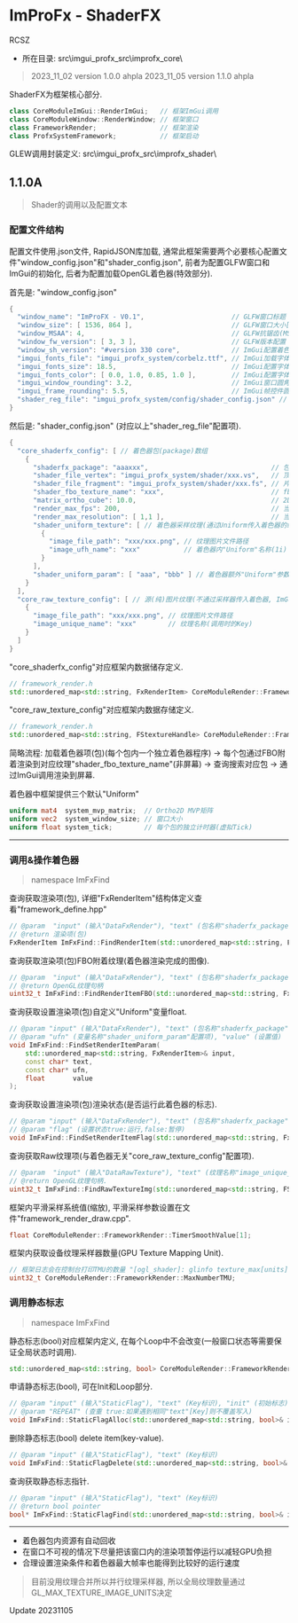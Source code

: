 # ImProFx - ShaderFX
RCSZ

- 所在目录: src\imgui_profx_src\improfx_core\

> 2023_11_02 version 1.0.0 ahpla
> 2023_11_05 version 1.1.0 ahpla

ShaderFX为框架核心部分.

```cpp
class CoreModuleImGui::RenderImGui;   // 框架ImGui调用
class CoreModuleWindow::RenderWindow; // 框架窗口
class FrameworkRender;                // 框架渲染
class ProfxSystemFramework;           // 框架启动
```

GLEW调用封装定义: src\imgui_profx_src\improfx_shader\

## 1.1.0A
> Shader的调用以及配置文本

### 配置文件结构
配置文件使用.json文件, RapidJSON库加载, 通常此框架需要两个必要核心配置文件"window_config.json"和"shader_config.json", 前者为配置GLFW窗口和ImGui的初始化, 后者为配置加载OpenGL着色器(特效部分).

首先是: "window_config.json"
```cpp
{
  "window_name": "ImProFX - V0.1",                      // GLFW窗口标题
  "window_size": [ 1536, 864 ],                         // GLFW窗口大小[ width,height ]
  "window_MSAA": 4,                                     // GLFW抗锯齿(MSAA)等级
  "window_fw_version": [ 3, 3 ],                        // GLFW版本配置 x.x
  "window_sh_version": "#version 330 core",             // ImGui配置着色器版本
  "imgui_fonts_file": "imgui_profx_system/corbelz.ttf", // ImGui加载字体(全局)
  "imgui_fonts_size": 18.5,                             // ImGui配置字体大小(全局)
  "imgui_fonts_color": [ 0.0, 1.0, 0.85, 1.0 ],         // ImGui配置字体颜色(全局)
  "imgui_window_rounding": 3.2,                         // ImGui窗口圆角程度
  "imgui_frame_rounding": 5.5,                          // ImGui帧控件圆角程度
  "shader_reg_file": "imgui_profx_system/config/shader_config.json" // 着色器配置文件路径
}
```

然后是: "shader_config.json" (对应以上"shader_reg_file"配置项).
```cpp
{
  "core_shaderfx_config": [ // 着色器包(package)数组
    {
      "shaderfx_package": "aaaxxx",                               // 包名称Key(Unique)
      "shader_file_vertex": "imgui_profx_system/shader/xxx.vs",   // 顶点着色器代码文件路径
      "shader_file_fragment": "imgui_profx_system/shader/xxx.fs", // 片元着色器代码文件路径
      "shader_fbo_texture_name": "xxx",                           // fbo附着的纹理名称(Unique)
      "matrix_ortho_cube": 10.0,                                  // 2D正交视图矩阵缩放(当前着色器程序[包])
      "render_max_fps": 200,                                      // 当前着色器渲染最大帧率(微秒级计时器)
      "render_max_resolution": [ 1,1 ],                           // 当前着色器渲染分辨率(如果为[ -1,-1 ]那么默认为窗口分辨率相同) 
      "shader_uniform_texture": [ // 着色器采样纹理(通过Uniform传入着色器的纹理)
        {
          "image_file_path": "xxx/xxx.png", // 纹理图片文件路径
          "image_ufh_name": "xxx"           // 着色器内"Uniform"名称(1i)
        }
      ],
      "shader_uniform_param": [ "aaa", "bbb" ] // 着色器额外"Uniform"参数名称(暂时全部类型为float)
    }
  ],
  "core_raw_texture_config": [ // 源(纯)图片纹理(不通过采样器传入着色器, ImGui直接通过句柄调用)
    {
      "image_file_path": "xxx/xxx.png", // 纹理图片文件路径
      "image_unique_name": "xxx"        // 纹理名称(调用时的Key)
    }
  ]
}
```
"core_shaderfx_config"对应框架内数据储存定义.
```cpp
// framework_render.h
std::unordered_map<std::string, FxRenderItem> CoreModuleRender::FrameworkRender::DataFxRender = {};
```
"core_raw_texture_config"对应框架内数据存储定义.
```cpp
// framework_render.h
std::unordered_map<std::string, FStextureHandle> CoreModuleRender::FrameworkRender::DataRawTexture = {};
```
简略流程: 加载着色器项(包)(每个包内一个独立着色器程序) -> 每个包通过FBO附着渲染到对应纹理"shader_fbo_texture_name"(非屏幕) -> 查询搜索对应包 -> 通过ImGui调用渲染到屏幕.

着色器中框架提供三个默认"Uniform"
```glsl
uniform mat4  system_mvp_matrix;  // Ortho2D MVP矩阵
uniform vec2  system_window_size; // 窗口大小
uniform float system_tick;        // 每个包的独立计时器(虚拟Tick)
```
---

### 调用&操作着色器
> namespace ImFxFind

查询获取渲染项(包), 详细"FxRenderItem"结构体定义查看"framework_define.hpp"
```cpp
// @param  "input" (输入"DataFxRender"), "text" (包名称"shaderfx_package"配置项)
// @return 渲染项(包)
FxRenderItem ImFxFind::FindRenderItem(std::unordered_map<std::string, FxRenderItem>& input, const char* text);
```

查询获取渲染项(包)FBO附着纹理(着色器渲染完成的图像).
```cpp
// @param  "input" (输入"DataFxRender"), "text" (包名称"shaderfx_package"配置项)
// @return OpenGL纹理句柄
uint32_t ImFxFind::FindRenderItemFBO(std::unordered_map<std::string, FxRenderItem>& input, const char* text);
```

查询获取设置渲染项(包)自定义"Uniform"变量float.
```cpp
// @param "input" (输入"DataFxRender"), "text" (包名称"shaderfx_package"配置项)
// @param "ufn" (变量名称"shader_uniform_param"配置项), "value" (设置值)
void ImFxFind::FindSetRenderItemParam(
    std::unordered_map<std::string, FxRenderItem>& input, 
    const char* text, 
    const char* ufn, 
    float       value
);
```

查询获取设置渲染项(包)渲染状态(是否运行此着色器的标志).
```cpp
// @param "input" (输入"DataFxRender"), "text" (包名称"shaderfx_package"配置项)
// @param "flag" (设置状态true:运行,false:暂停)
void ImFxFind::FindSetRenderItemFlag(std::unordered_map<std::string, FxRenderItem>& input, const char* text, bool flag);
```

查询获取Raw纹理项(与着色器无关"core_raw_texture_config"配置项).
```cpp
// @param  "input" (输入"DataRawTexture"), "text" (纹理名称"image_unique_name"配置项)
// @return OpenGL纹理句柄.
uint32_t ImFxFind::FindRawTextureImg(std::unordered_map<std::string, FStextureHandle>& input, const char* text);
```

框架内平滑采样系统值(缩放), 平滑采样参数设置在文件"framework_render_draw.cpp".
```cpp
float CoreModuleRender::FrameworkRender::TimerSmoothValue[1];
```

框架内获取设备纹理采样器数量(GPU Texture Mapping Unit).
```cpp
// 框架日志会在控制台打印TMU的数量 "[ogl_shader]: glinfo texture_max[units]:"
uint32_t CoreModuleRender::FrameworkRender::MaxNumberTMU;
```

### 调用静态标志
> namespace ImFxFind

静态标志(bool)对应框架内定义, 在每个Loop中不会改变(一般窗口状态等需要保证全局状态时调用).
```cpp
std::unordered_map<std::string, bool> CoreModuleRender::FrameworkRender::StaticFlag = {};
```

申请静态标志(bool), 可在Init和Loop部分.
```cpp
// @param "input" (输入"StaticFlag"), "text" (Key标识), "init" (初始标志)
// @param "REPEAT" (查重 true:如果遇到相同"text"[Key]则不覆盖写入)
void ImFxFind::StaticFlagAlloc(std::unordered_map<std::string, bool>& input, const char* text, bool init = false, bool REPEAT = false);
```

删除静态标志(bool) delete item(key-value).
```cpp
// @param "input" (输入"StaticFlag"), "text" (Key标识)
void ImFxFind::StaticFlagDelete(std::unordered_map<std::string, bool>& input, const char* text);
```

查询获取静态标志指针.
```cpp
// @param "input" (输入"StaticFlag"), "text" (Key标识)
// @return bool pointer
bool* ImFxFind::StaticFlagFind(std::unordered_map<std::string, bool>& input, const char* text);
```

---

- 着色器包内资源有自动回收
- 在窗口不可视的情况下尽量把该窗口内的渲染项暂停运行以减轻GPU负担
- 合理设置渲染条件和着色器最大帧率也能得到比较好的运行速度

 > 目前没用纹理合并所以并行纹理采样器, 所以全局纹理数量通过GL_MAX_TEXTURE_IMAGE_UNITS决定

Update 20231105